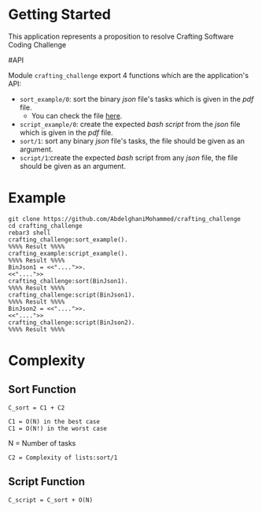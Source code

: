 
# Getting Started

This application represents a proposition to resolve Crafting Software Coding Challenge

#API

Module `crafting_challenge` export 4 functions which are the application's API:<br>
- `sort_example/0`: sort the binary *json* file's tasks which is given in the *pdf* file.
  - You can check the file [here]().
- `script_example/0`: create the expected *bash script* from the *json* file which is given in the *pdf* file.
- `sort/1`: sort any binary *json* file's tasks, the file should be given as an argument.
- `script/1`:create the expected *bash* script from any *json* file, the file should be given as an argument. 

# Example
```
git clone https://github.com/AbdelghaniMohammed/crafting_challenge
cd crafting_challenge
rebar3 shell
crafting_challenge:sort_example().
%%%% Result %%%%
crafting_example:script_example().
%%%% Result %%%%
BinJson1 = <<"....">>.
<<"....">>
crafting_challenge:sort(BinJson1).
%%%% Result %%%%
crafting_challenge:script(BinJson1).
%%%% Result %%%%
BinJson2 = <<"....">>.
<<"....">>
crafting_challenge:script(BinJson2).
%%%% Result %%%%
```
# Complexity
## Sort Function
```
C_sort = C1 + C2

C1 = O(N) in the best case
C1 = O(N!) in the worst case
```
N = Number of tasks
```
C2 = Complexity of lists:sort/1
```
## Script Function
```
C_script = C_sort + O(N)
``` 
  
